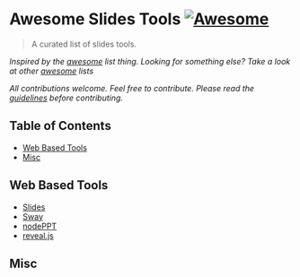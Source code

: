# Awesome Slides Tools  [![Awesome](https://cdn.rawgit.com/sindresorhus/awesome/d7305f38d29fed78fa85652e3a63e154dd8e8829/media/badge.svg)](https://github.com/sindresorhus/awesome)

> A curated list of slides tools.

*Inspired by the [awesome](https://github.com/sindresorhus/awesome) list thing. Looking for something else? Take a look at other [awesome](https://github.com/sindresorhus/awesome) lists*

*All contributions welcome. Feel free to contribute. Please read the [guidelines](contributing.md) before contributing.*

## Table of Contents
- [Web Based Tools](#web-based-tools)
- [Misc](#misc)

## Web Based Tools
- [Slides](https://slides.com/)
- [Sway](https://sway.com)
- [nodePPT](https://github.com/ksky521/nodePPT)
- [reveal.js](https://github.com/hakimel/reveal.js)

## Misc

